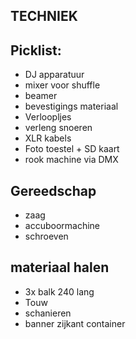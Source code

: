 TECHNIEK
--------

Picklist:
---------
- DJ apparatuur
- mixer voor shuffle
- beamer
- bevestigings materiaal
- Verloopljes
- verleng snoeren
- XLR kabels
- Foto toestel + SD kaart
- rook machine via DMX

Gereedschap
-----------
- zaag
- accuboormachine
- schroeven

materiaal halen
---------
- 3x balk 240 lang
- Touw
- schanieren
- banner zijkant container
